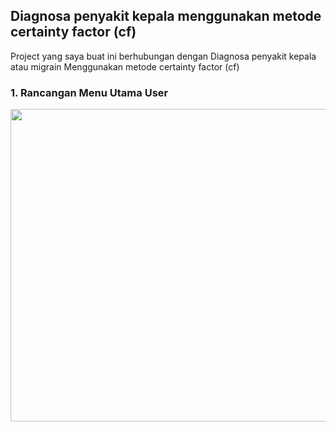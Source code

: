 ## Diagnosa penyakit kepala menggunakan metode certainty factor (cf)
Project yang saya buat ini berhubungan dengan Diagnosa penyakit kepala atau migrain Menggunakan metode certainty factor (cf) 

### 1. Rancangan Menu Utama User
<img src="Test Script/screenshots/Screenshot (528).png" width=2000 height=500/>
